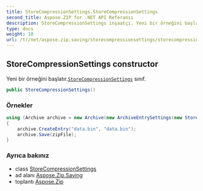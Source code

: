 ```yaml
---
title: StoreCompressionSettings.StoreCompressionSettings
second_title: Aspose.ZIP for .NET API Referansı
description: StoreCompressionSettings inşaatçı. Yeni bir örneğini başlatır.StoreCompressionSettings sınıf.
type: docs
weight: 10
url: /tr/net/aspose.zip.saving/storecompressionsettings/storecompressionsettings/
---
```

## StoreCompressionSettings constructor

Yeni bir örneğini başlatır.[`StoreCompressionSettings`](../) sınıf.

```csharp
public StoreCompressionSettings()
```

### Örnekler

```csharp
using (Archive archive = new Archive(new ArchiveEntrySettings(new StoreCompressionSettings())))
{
    archive.CreateEntry("data.bin", "data.bin");                   
    archive.Save(zipFile);
}
```

### Ayrıca bakınız

* class [StoreCompressionSettings](../)
* ad alanı [Aspose.Zip.Saving](../../storecompressionsettings/)
* toplantı [Aspose.Zip](../../../)


